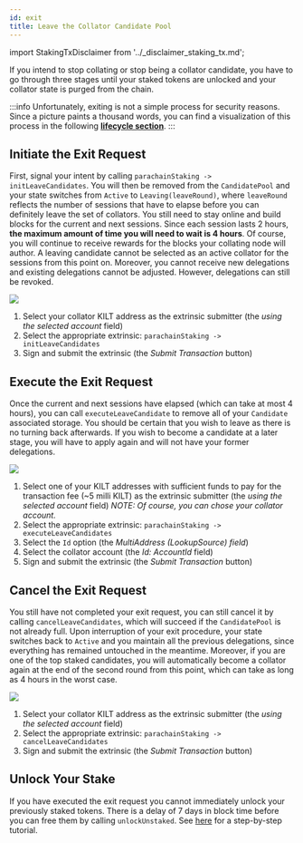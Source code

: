 ```yaml
---
id: exit
title: Leave the Collator Candidate Pool
---
```


import StakingTxDisclaimer from '../_disclaimer_staking_tx.md';

If you intend to stop collating or stop being a collator candidate, you have to go through three stages until your staked tokens are unlocked and your collator state is purged from the chain.

:::info
Unfortunately, exiting is not a simple process for security reasons.
Since a picture paints a thousand words, you can find a visualization of this process in the following [**lifecycle section**](./03_collator_lifecycle.md).
:::

## Initiate the Exit Request

First, signal your intent by calling `parachainStaking -> initLeaveCandidates`.
You will then be removed from the `CandidatePool` and your state switches from `Active` to `Leaving(leaveRound)`, where `leaveRound` reflects the number of sessions that have to elapse before you can definitely leave the set of collators.
You still need to stay online and build blocks for the current and next sessions.
Since each session lasts 2 hours, **the maximum amount of time you will need to wait is 4 hours**.
Of course, you will continue to receive rewards for the blocks your collating node will author.
A leaving candidate cannot be selected as an active collator for the sessions from this point on.
Moreover, you cannot receive new delegations and existing delegations cannot be adjusted.
However, delegations can still be revoked.

<StakingTxDisclaimer />

![](/img/chain/parachainStaking-initLeaveCandidates.png)

1. Select your collator KILT address as the extrinsic submitter (the *using the selected account* field)
2. Select the appropriate extrinsic: `parachainStaking -> initLeaveCandidates`
3. Sign and submit the extrinsic (the *Submit Transaction* button)

## Execute the Exit Request

Once the current and next sessions have elapsed (which can take at most 4 hours), you can call `executeLeaveCandidate` to remove all of your `Candidate` associated storage.
You should be certain that you wish to leave as there is no turning back afterwards.
If you wish to become a candidate at a later stage, you will have to apply again and will not have your former delegations.

![](/img/chain/parachainStaking-executeLeaveCandidates.png)

1. Select one of your KILT addresses with sufficient funds to pay for the transaction fee (~5 milli KILT) as the extrinsic submitter (the *using the selected account* field)
_NOTE: Of course, you can chose your collator account._
2. Select the appropriate extrinsic: `parachainStaking -> executeLeaveCandidates`
3. Select the `Id` option (the *MultiAddress (LookupSource) field*)
4. Select the collator account (the *Id: AccountId* field)
5. Sign and submit the extrinsic (the *Submit Transaction* button)

## Cancel the Exit Request

You still have not completed your exit request, you can still cancel it by calling `cancelLeaveCandidates`, which will succeed if the `CandidatePool` is not already full.
Upon interruption of your exit procedure, your state switches back to `Active` and you maintain all the previous delegations, since everything has remained untouched in the meantime.
Moreover, if you are one of the top staked candidates, you will automatically become a collator again at the end of the second round from this point, which can take as long as 4 hours in the worst case.

![](/img/chain/parachainStaking-cancelLeaveCandidates.png)

1. Select your collator KILT address as the extrinsic submitter (the *using the selected account* field)
2. Select the appropriate extrinsic: `parachainStaking -> cancelLeaveCandidates`
3. Sign and submit the extrinsic (the *Submit Transaction* button)

## Unlock Your Stake

If you have executed the exit request you cannot immediately unlock your previously staked tokens.
There is a delay of 7 days in block time before you can free them by calling `unlockUnstaked`.
See [here](../05_unlock_unstaked.md) for a step-by-step tutorial.
